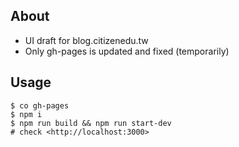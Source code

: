 About
-----

- UI draft for blog.citizenedu.tw
- Only gh-pages is updated and fixed (temporarily)

Usage
-----

```
$ co gh-pages
$ npm i
$ npm run build && npm run start-dev
# check <http://localhost:3000>
```